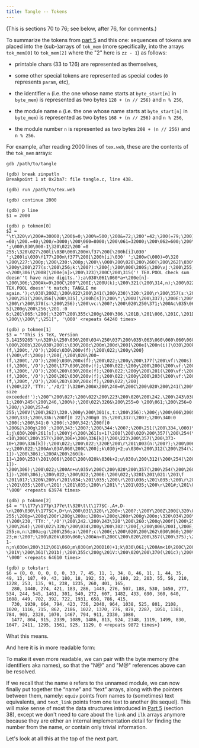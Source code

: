 ```yaml
---
title: Tangle -- Tokens
---
```


<link rel="stylesheet" href="common.css">

(This is sections 70 to 76; see below, after 76, for comments.)


<object type="image/svg+xml" data="tangle-070.svg"></object>


<object type="image/svg+xml" data="tangle-071.svg"></object>


<object type="image/svg+xml" data="tangle-072.svg"></object>


<object type="image/svg+xml" data="tangle-073.svg"></object>


<object type="image/svg+xml" data="tangle-074.svg"></object>


<object type="image/svg+xml" data="tangle-075.svg"></object>


<object type="image/svg+xml" data="tangle-076.svg"></object>

To summarize the tokens from [part 5](tangle-5) and this one: sequences of tokens are placed into the (sub-)arrays of `tok_mem` (more specifically, into the arrays `tok_mem[0]` to `tok_mem[2]` where the "2" here is `zz - 1`) as follows:

- printable chars (33 to 126) are represented as themselves,

- some other special tokens are represented as special codes (`0` represents `param`, etc),

- the identifier `n` (i.e. the one whose name starts at `byte_start[n]` in `byte_mem`) is represented as two bytes `128 + (n // 256)` and `n % 256`,

- the module name `n` (i.e. the one whose name starts at `byte_start[n]` in `byte_mem`) is represented as two bytes `168 + (n // 256)` and `n % 256`,

- the module number `n` is represented as two bytes `208 + (n // 256)` and `n % 256`.

For example, after reading 2000 lines of `tex.web`, these are the contents of the `tok_mem` arrays:

    gdb /path/to/tangle

    (gdb) break zinputln
    Breakpoint 1 at 0x2ba7: file tangle.c, line 438.

    (gdb) run /path/to/tex.web

    (gdb) continue 2000

    (gdb) p line
    $1 = 2000

    (gdb) p tokmem[0]
    $2 = "\t\320\v\200#=30000;\200$=0;\200%=500;\200&=72;\200'=42;\200(=79;\200)=200;\200*=6;\200+=75;\200,=20000;\200-=60;\200.=40;\200/=3000;\200\060=8000;\200\061=32000;\200\062=600;\200\063=8000;\200\064=500;\200\065=800;\200\066=40;\200\067='TeXformats:TEX.POOL                     ';\000\030\000-1\320\022\200`=0 255;\320\027\200li\030\060\200m\f37\200[\200h[i]\030' ';\200li\030\f177\200m\f377\200[\200h[i]\030' ';\200w(\000)=0\320 \200\227:\200p;\200\230:\200p;\200\\\000\200\020\200\260[\200\262]\030\200\253(\000);\200U(\200\262);\200\022\320-\200y\200\277(s:\200\256;k:\200?):\200{;\200\006\200S;\200\vj:\200\255;\200\300:\200{;\200\020j\030\200\261[s];\200Yj<\200\261[s+1]\200[\200\020\200A\200\254(\200\260[j])\032\200\210[k]\200C\200\020\200\300\030\200\222;\200^\200S;\200\022;\200U(j);\200U(k);\200\022;\200\300\030\200Z;\200S:\200\277\030\200\300;\200\022;\320\061(k<\200\226)\200B(k>\200\313)\320\065\200\020a\030\060;k\030\061;\200X\200\020\200A(\200e[n]<\200\306)\200B(\200e[n]>\200\323)\200C\200\315('! TEX.POOL check sum doesn''t have nine digits.');a\030\061\060*a+\200e[n]-\200\306;\200Ak=9\200C\200^\200I;\200U(k);\200\321(\200\314,n);\200\022;\200I:\200Aa\032}\200C\200\315('! TEX.POOL doesn''t match; TANGLE me again.');c\030\200Z;\200\022\200\241(\200\230)\320:\200\r\200\357(s:\200`);\200\006\200E;\200\020\200A\250\360\200C\200A\200\335<\200ـC\200\020\200\354;\200];\200\022;\200\355\200݀g\200\330:\200\020\200\346(\200h[s]);\200\351(\200h[s]);\200U(\200\340);\200U(\200\341);\200A\200\340=\200(\200C\200\020\200\350;\200\340\030\060;\200\022;\200A\200\341=\200(\200C\200\020\200\353;\200\341\030\060;\200\022;\200\022;\200\327:\200\020\200\351(\200h[s]);\200U(\200\341);\200A\200\341=\200(\200C\200\354;\200\022;\200\326:\200\020\200\346(\200h[s]);\200U(\200\340);\200A\200\340=\200(\200C\200\354;\200\022;\200\325:\200\\;\200\331:\200A\200\337<\200\343\200C\200\342[\200߀D\200&]\030s;\200\332:\200\020\200A\200\262<\200\061\200C\200\270(s);\200\022;\200 \200\251(\200\356[\200\335],\200h[s])\200\";\200U(\200\337);\200E:\200\022;\320?\200\r\200\370(s:\200\256);\200\vc:\200?;\200\020\250\371;\200Ac\035\060\200C\200Ac<256\200C\200\361(c);\200\365(s);\200\022;\200\361\200\020\200A\201\021=\201\017\200C\200\237;\200\366(\201\022);\200\361(\000);\200\022\320M\201\030\030\200Z;\201\031\030\200Z;\201\033\030\060;\201'[3]\030\000;\201)\200\020\201.\030\062;\201(\320O\201':\200f[0 5]\200g\200\256;\201.:0 6;\201\065:\200{;\320T\200\355c\200g\200\306,\201B,\201\006,\201C,\201D,\201E,\201F,\201G,\201H,\200\323:\200A\201\030\200C\251I;\200\030\201J:\200\020\201%;\200^\200H;\200\022;\200\031\201K:\200A\201L>0\200C\200\020\200\366(\201M);\200\365(\201N[\201L].\201O);\200\361(\201P);\200\374(\201Q);\201\021\030\201\016;\201\066;\200\022;\201R:\251S;\201T:\251U;\201V,\201W,\201X:\251Y;\201Z:\200\020\201\021\030\201\016;\201\066;\200\022;\200 \200\\\200\";\251[", '\000' <repeats 64240 times>

    (gdb) p tokmem[1]
    $3 = "'This is TeX, Version 3.14159265'\n\320\b\250\036\200\034\250\037\200\035\063\060\060\060\060\000\030-\000\200b\320\030\200li\030\200c\200m\200d\200[\200e[\200n(i)]\030\200k;\200li\030\f200\200m\f377\200[\200e[\200h[i]]\030i;\200li\030\060\200m\f176\200[\200e[\200h[i]]\030i;\320\033\200y\200z(\200\vf:\200p):\200{;\200\020\200|(f,\200t,'/O');\200z\030\200v(f);\200\022;\200y\200}(\200\vf:\200p):\200{;\200\020\200~(f,\200t,'/O');\200}\030\200x(f);\200\022;\200y\200\177(\200\vf:\200s):\200{;\200\020\200|(f,\200t,'/O');\200\177\030\200v(f);\200\022;\200y\200\200(\200\vf:\200s):\200{;\200\020\200~(f,\200t,'/O');\200\200\030\200x(f);\200\022;\200y\200\201(\200\vf:\200\202):\200{;\200\020\200|(f,\200t,'/O');\200\201\030\200v(f);\200\022;\200y\200\203(\200\vf:\200\202):\200{;\200\020\200~(f,\200t,'/O');\200\203\030\200x(f);\200\022;\200|(\200\227,'TTY:','/O/I')\320#\200A\200\240=0\200C\200\020\200\241(\200\230,'Buffer size exceeded!');\200^\200\027;\200\022\200\223\200\020\200\242.\200\243\030\200\211;\200\242.\200\244\030\200\212-1;\200\245(\200\246,\200%);\200\022\320&\200\255=0 \200\061;\200\256=0 \200/;\200\257=0 255;\200V(\200\262)\320.\200y\200\301(s,t:\200\256):\200{;\200\006\200S;\200\vj,k:\200\255;\200\300:\200{;\200\020\200\300\030\200\222;\200A\200\266(s)\032\200\266(t)\200C\200^\200S;j\030\200\261[s];k\030\200\261[t];\200Yj<\200\261[s+1]\200[\200\020\200A\200\260[j]\032\200\260[k]\200C\200^\200S;\200U(j);\200U(k);\200\022;\200\300\030\200Z;\200S:\200\301\030\200\300;\200\022;\320\062\200\034\200\314:\200p;\200\035\320\066\200\334:\200p;\200\335:0 \200\333;\200\336:\200f[0 22]\200g0 15;\200\337:\200?;\200\340:0 \200(;\200\341:0 \200(;\200\342:\200f[0 \200&]\200g\200`;\200\343:\200?;\200\344:\200?;\200\251(\200\334,\000)\320;\200\r\200\361(s:\200?);\200\006\200E;\200\vj:\200\255;\200\362:\200?;\200\020\200As\035\200\263\200Cs\030\200\363\200\223\200As<256\200C\200As<0\200Cs\030\200\363\200\223\200\020\200A\200\335>\200ـC\200\020\200\357(s);\200];\200\022;\200A(\250\360)\200C\200A\200\335<\200ـC\200\020\200\354;\200];\200\022;\200\362\030\200\364;\200\364\030-1;j\030\200\261[s];\200Yj<\200\261[s+1]\200[\200\020\200\357(\200\254(\200\260[j]));\200U(j);\200\022;\200\364\030\200\362;\200];\200\022;j\030\200\261[s];\200Yj<\200\261[s+1]\200[\200\020\200\357(\200\254(\200\260[j]));\200U(j);\200\022;\200E:\200\022;\320@\200\r\200\372(k:\200o);\200\020\200Yk>0\200[\200\020\200V(k);\200A\200\336[k]<10\200C\200\357(\200\306+\200\336[k])\200\223\200\357(\200\373-10+\200\336[k]);\200\022;\200\022;\320E\200\r\201\003(n:\200?);\200\006\200E;\200\vj,k:\200\255;u,v:\201\004;\200\020j\030\200\261[\201\005];v\030\061\060\060\060;\200X\200\020\200Yn\035v\200[\200\020\200\357(\200\254(\200\260[j]));n\030n-v;\200\022;\200An\034\060\200C\200];k\030j+2;u\030v\200\312(\200\254(\200\260[k-1])-\200\306);\200A\200\260[k-1]=\200\253(\201\006)\200C\200\020k\030k+2;u\030u\200\312(\200\254(\200\260[k-1])-\200\306);\200\022;\200An+u\035v\200C\200\020\200\357(\200\254(\200\260[k]));n\030n+u;\200\022\200\223\200\020j\030j+2;v\030v\200\312(\200\254(\200\260[j-1])-\200\306);\200\022;\200\022;\200E:\200\022;\320I\201\021:\201\f \201\017;\320N\200\r\201\034;\201\035;\200\r\201\036;\201\035;\200\r\201\t;\201\035;\200\r\201\037;\201\035;\200\r\201 ;\201\035;\200\r\201!;\201\035;\200\r\201\";\201\035;\200\r\201#;\201\035;\200\r\201$;\201\035;\200\030\200\r\201%;\201\035;\200\031\201'[4]\030\000;\201*\200\020\201.\030\063;\201)\320P\201.\030\060;\201\065\030\200\222;\320U\200\020\200\361(\201\\);\200\366(\201]);\200\366(\201^);\200A\201L>0\200C\200\361(\201_);\200A\201\030\200C\200\366(\201`);\200\366(\201a);\200\022", '\000' <repeats 63974 times>

    (gdb) p tokmem[2]
    $4 = "t\177y\177p\177e\t\320\t\t\177$C-,A+,D-\n\200\030\t\177$C+,D+\n\200\031\320\r\200>:\200?;\200Y\200Z\200[\320\023i:\200?;\320\031\200o=0 255;\200p=\200q\200r\200g\200a;\200s=\200q\200r\200g\200o;\320\034\200\r\200\204(\200\vf:\200p);\200\020\200\205(f);\200\022;\200\r\200\206(\200\vf:\200s);\200\020\200\205(f);\200\022;\200\r\200\207(\200\vf:\200\202);\200\020\200\205(f);\200\022;\200~(\200\230,'TTY:','/O')\200\242.\200\243\320'\200\260:\200q\200f[\200\255]\200g\200\257;\200\261:\200f[\200\256]\200g\200\255;\200\262:\200\255;\200\263:\200\256;\200\264:\200\255;\200\265:\200\256;\200\020\200A\200\262+\000>\200\061\200C\200\245(\200\273,\200\061-\200\264);\200\022\320/\200\034\200y\200\302:\200{;\200\006\200I,\200E;\200\vk,l:0 255;m,n:\200a;g:\200\256;a:\200?;c:\200{;\200\020\200\262\030\060;\200\263\030\060;\200\261[0]\030\060;\250\303;\250\304;\200E:\200\022;\200\035\200\020\200\237;\200\241(\200\230,\000);\200\204(\200\314);\200\302\030\200\222;\200];\200\022\320\067\200\335\030\200\326;\200\337\030\060;\200\340\030\060;\200\341\030\060;\200\241(\200\334,\000)\320<\200\r\200\365(s:\200?);\200\vj:\200\255;\200\020\200A(s\035\200\263)\200B(s<256)\200C\200\361(s)\200\223\200\020j\030\200\261[s];\200Yj<\200\261[s+1]\200[\200\020\200\361(\200\254(\200\260[j]));\200U(j);\200\022;\200\022;\200\022;\320A\200\r\200\374(n:\200?);\200\vk:0 23;m:\200?;\200\020k\030\060;\200An<0\200C\200\020\200\357(\200\375);\200An>-100000000\200C\200W(n)\200\223\200\020m\030-1-n;n\030m\200\312\061\060;m\030(m\200D10)+1;k\030\061;\200Am<10\200C\200\336[0]\030m\200\223\200\020\200\336[0]\030\060;\200U(n);\200\022;\200\022;\200\022;\200\316\200\336[k]\030n\200D10;n\030n\200\312\061\060;\200U(k);\200\320n=0;\200\372(k);\200\022;\320F\200\r\201\a;\200\vj:\200\255;\200\020j\030\200\261[\200\263];\200Yj<\200\262\200[\200\020\200\357(\200\254(\200\260[j]));\200U(j);\200\022;\200\022;\320J\201\021\030\201\017;\201'[0]\030\000;\200\022\201'[5]\030\000;\201+\200\020\201.\030\064;\201*\320Q\200\r\201\066;\200\020\200^\200\026;\200\022;\320V\200\020\201\033\030\060;\201\021\030\201\f+c-\201V;\200\361(\201b);\200\355c\200g\201V:\200\020\200\370(\201c);\200V(\200\335);\200\022;\201W:\200\370(\201d);\201X:\200\370(\201e);\200\022;\200\361(\201f);\200\354;\200\233;\200];\200\022", '\000' <repeats 64610 times>

    (gdb) p tokstart
    $6 = {0, 0, 0, 0, 0, 0, 33, 7, 45, 11, 1, 34, 8, 46, 11, 1, 44, 35, 49, 13, 187, 49, 43, 180, 18, 192, 53, 49, 180, 22, 203, 55, 56, 210, 1228, 253, 135, 91, 238, 1235, 260, 401, 165,
      280, 1440, 274, 421, 183, 286, 1449, 276, 507, 188, 530, 1450, 277, 534, 244, 545, 1461, 301, 540, 272, 607, 1482, 433, 690, 360, 640, 1608, 449, 702, 392, 722, 1931, 658, 786, 415,
      730, 1939, 664, 794, 423, 736, 2040, 964, 1038, 525, 801, 2108, 1020, 1116, 715, 862, 2186, 1022, 1370, 776, 878, 2287, 1051, 1381, 784, 901, 2320, 1070, 1467, 794, 911, 2330, 1080,
      1477, 804, 915, 2339, 1089, 1486, 813, 924, 2348, 1119, 1499, 830, 1047, 2411, 1295, 1561, 925, 1129, 0 <repeats 9872 times>}

What this means.

<div id="whereToAddDivs" class="full-width"></div>

And here it is in more readable form:

<div id="whereToAddDivsBetter" class="full-width"></div>

To make it even more readable, we can pair with the byte memory (the identifiers aka names), so that the "N@" and "M@" references above can be resolved.

<div id="whereToAddDivsEvenBetter" class="full-width"></div>

If we recall that the name `0` refers to the unnamed module, we can now finally put together the “name” and “text” arrays, along with the pointers between them, namely: `equiv` points from names to (sometimes) text equivalents, and `text_link` points from one text to another (its sequel). This will make sense of most the data structures introduced in [Part 5](tangle-5) (section 38), except we don't need to care about the `link` and `ilk` arrays anymore because they are either an internal implementation detail for finding the number from the name, or contain only trivial information.

Let's look at all this at the top of the next part.

<script src="tangle-mem.js"></script>
<script src="pretty-8.js"></script>